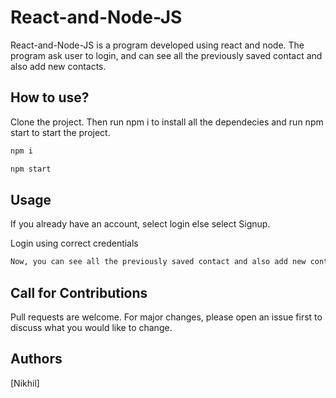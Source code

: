 # React-and-Node-JS

React-and-Node-JS is a program developed using react and node. The program ask user to login, and can see all the previously saved contact and also add new contacts.

## How to use?

Clone the project. Then run npm i to install all the dependecies and run npm start to start the project.

```bash
npm i
```

```bash
npm start
```

## Usage

If you already have an account, select login else select Signup.

Login using correct credentials

```bash
Now, you can see all the previously saved contact and also add new contacts.
``` 

## Call for Contributions
Pull requests are welcome. For major changes, please open an issue first to discuss what you would like to change.


## Authors
[Nikhil]
